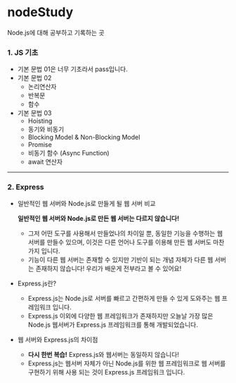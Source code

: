 # nodeStudy
Node.js에 대해 공부하고 기록하는 곳

### 1. JS 기초
- 기본 문법 01은 너무 기초라서 pass입니다.
- 기본 문법 02
  - 논리연산자
  - 반복문
  - 함수
- 기본 문법 03
  - Hoisting
  - 동기와 비동기
  - Blocking Model & Non-Blocking Model
  - Promise
  - 비동기 함수 (Async Function)
  - await 연산자
---
### 2. Express
- 일반적인 웹 서버와 Node.js로 만들게 될 웹 서버 비교
    
    **일반적인 웹 서버와 Node.js로 만든 웹 서버는 다르지 않습니다!**
    
    - 그저 어떤 도구를 사용해서 만들었나의 차이일 뿐, 동일한 기능을 수행하는 웹 서버를 만들수 있으며, 이것은 다른 언어나 도구를 이용해 만든 웹 서버도 마찬가지 입니다.
    - 기능이 다른 웹 서버는 존재할 수 있지만 기반이 되는 개념 자체가 다른 웹 서버는 존재하지 않습니다! 우리가 배운게 전부라고 볼 수 있어요!
- Express.js란?
    - Express.js는 Node.js로 서버를 빠르고 간편하게 만들 수 있게 도와주는 웹 프레임워크 입니다.
    - Express.js 이외에 다양한 웹 프레임워크가 존재하지만 오늘날 가장 많은 Node.js 웹서버가 Express.js 프레임워크를 통해 개발되었습니다.
- 웹 서버와 Express.js의 차이점
    - **다시 한번 복습!** Express.js와 웹서버는 동일하지 않습니다!
    - Express.js는 웹서버 자체가 아닌 Node.js를 위한 웹 프레임워크로 웹 서버를 구현하기 위해 사용 되는 것이 Express.js 프레임워크 입니다.
